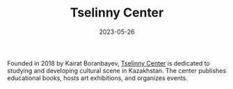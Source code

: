﻿---
title: "Tselinny Center"
linkTitle: "Tselinny Center"
contributor: ["Aizada Arystanbek"]
created: 2022-07-27
countries: ["Kazakhstan"]
category: ["Local NGO"]
tags: ["culture", "art", "research"]
date_start: [2018]
date_end: []
data_type: ["qualitative", "discourse", "art"] 
language: ["Russian", "Kazakh"]
date: 2023-05-26
description: 
  Tselinny Center is dedicated to studying and developing cultural scene in Kazakhstan.
---

Founded in 2018 by Kairat Boranbayev, [Tselinny Center](http://tselinny.org/) is dedicated to studying and developing cultural scene in Kazakhstan. The center publishes educational books, hosts art exhibitions, and organizes events. 

